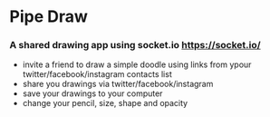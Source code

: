 # Pipe Draw

### A shared drawing app using socket.io https://socket.io/

- invite a friend to draw a simple doodle using links from ypour twitter/facebook/instagram contacts list
- share you drawings via twitter/facebook/instagram
- save your drawings to your computer
- change your pencil, size, shape and opacity
